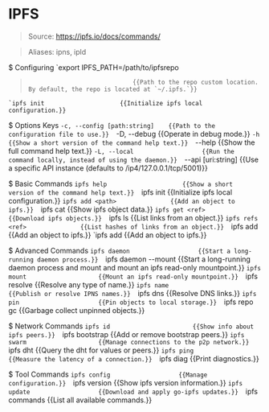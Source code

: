 # IPFS

> Source: https://ipfs.io/docs/commands/

> Aliases: ipns, ipld

$ Configuring
    `export IPFS_PATH=/path/to/ipfsrepo
>                                  {{Path to the repo custom location. By default, the repo is located at `~/.ipfs.`}} 
    `ipfs init                     {{Initialize ipfs local configuration.}} 

$ Options Keys
    `-c, --config [path:string]    {{Path to the configuration file to use.}} 
    `-D, --debug                   {{Operate in debug mode.}} 
    `-h                            {{Show a short version of the command help text.}} 
    `--help                        {{Show the full command help text.}} 
    `-L, --local                   {{Run the command locally, instead of using the daemon.}} 
    `--api [uri:string]            {{Use a specific API instance (defaults to /ip4/127.0.0.1/tcp/5001)}} 

$ Basic Commands
    `ipfs help                     {{Show a short version of the command help text.}} 
    `ipfs init                     {{Initialize ipfs local configuration.}} 
    `ipfs add <path>               {{Add an object to ipfs.}} 
    `ipfs cat <ref>                {{Show ipfs object data.}} 
    `ipfs get <ref>                {{Download ipfs objects.}} 
    `ipfs ls <ref>                 {{List links from an object.}} 
    `ipfs refs <ref>               {{List hashes of links from an object.}} 
    `ipfs add <path>               {{Add an object to ipfs.}} 
    `ipfs add <path>               {{Add an object to ipfs.}} 

$ Advanced Commands
    `ipfs daemon                   {{Start a long-running daemon process.}} 
    `ipfs daemon --mount           {{Start a long-running daemon process and mount and mount an ipfs read-only mountpoint.}} 
    `ipfs mount                    {{Mount an ipfs read-only mountpoint.}} 
    `ipfs resolve                  {{Resolve any type of name.}} 
    `ipfs name                     {{Publish or resolve IPNS names.}} 
    `ipfs dns                      {{Resolve DNS links.}} 
    `ipfs pin                      {{Pin objects to local storage.}} 
    `ipfs repo gc                  {{Garbage collect unpinned objects.}} 

$ Network Commands
    `ipfs id                       {{Show info about ipfs peers.}} 
    `ipfs bootstrap                {{Add or remove bootstrap peers.}} 
    `ipfs swarm                    {{Manage connections to the p2p network.}} 
    `ipfs dht                      {{Query the dht for values or peers.}} 
    `ipfs ping                     {{Measure the latency of a connection.}} 
    `ipfs diag                     {{Print diagnostics.}} 

$ Tool Commands
    `ipfs config                   {{Manage configuration.}} 
    `ipfs version                  {{Show ipfs version information.}} 
    `ipfs update                   {{Download and apply go-ipfs updates.}} 
    `ipfs commands                 {{List all available commands.}} 

